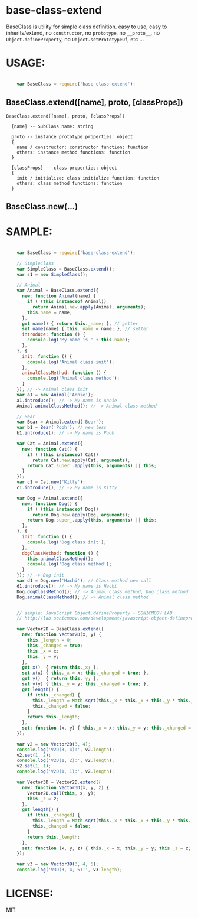 base-class-extend
====

BaseClass is utility for simple class definition.
easy to use, easy to inherits/extend,
no `constructor`, no `prototype`, no `__proto__`,
no `Object.defineProperty`, no `Object.setPrototypeOf`, etc ...

# USAGE:

```js

    var BaseClass = require('base-class-extend');

```

## BaseClass.extend([name], proto, [classProps])

    BaseClass.extend([name], proto, [classProps])

      [name] -- SubClass name: string

      proto -- instance prototype properties: object
      {
        name / constructor: constructor function: function
        others: instance method functions: function
      }

      [classProps] -- class properties: object
      {
        init / initialize: class initialize function: function
        others: class method functions: function
      }

## BaseClass.new(...)

# SAMPLE:

```js

    var BaseClass = require('base-class-extend');

    // SimpleClass
    var SimpleClass = BaseClass.extend();
    var s1 = new SimpleClass();

    // Animal
    var Animal = BaseClass.extend({
      new: function Animal(name) {
        if (!(this instanceof Animal))
          return Animal.new.apply(Animal, arguments);
        this.name = name;
      },
      get name() { return this._name; }, // getter
      set name(name) { this._name = name; }, // setter
      introduce: function () {
        console.log('My name is ' + this.name);
      },
    }, {
      init: function () {
        console.log('Animal class init');
      },
      animalClassMethod: function () {
        console.log('Animal class method');
      }
    }); // -> Animal class init
    var a1 = new Animal('Annie');
    a1.introduce(); // -> My name is Annie
    Animal.animalClassMethod(); // -> Animal class method

    // Bear
    var Bear = Animal.extend('Bear');
    var b1 = Bear('Pooh'); // new less
    b1.introduce(); // -> My name is Pooh

    var Cat = Animal.extend({
      new: function Cat() {
        if (!(this instanceof Cat))
          return Cat.new.apply(Cat, arguments);
        return Cat.super_.apply(this, arguments) || this;
      }
    });
    var c1 = Cat.new('Kitty');
    c1.introduce(); // -> My name is Kitty

    var Dog = Animal.extend({
      new: function Dog() {
        if (!(this instanceof Dog))
          return Dog.new.apply(Dog, arguments);
        return Dog.super_.apply(this, arguments) || this;
      },
    }, {
      init: function () {
        console.log('Dog class init');
      },
      dogClassMethod: function () {
        this.animalClassMethod();
        console.log('Dog class method');
      }
    }); // -> Dog init
    var d1 = Dog.new('Hachi'); // Class method new call
    d1.introduce(); // -> My name is Hachi
    Dog.dogClassMethod(); // -> Animal class method, Dog class method
    Dog.animalClassMethod(); // -> Animal class method


    // sample: JavaScript Object.defineProperty - SONICMOOV LAB
    // http://lab.sonicmoov.com/development/javascript-object-defineproperty/

    var Vector2D = BaseClass.extend({
      new: function Vector2D(x, y) {
        this._length = 0;
        this._changed = true;
        this._x = x;
        this._y = y;
      },
      get x()  { return this._x; },
      set x(x) { this._x = x; this._changed = true; },
      get y()  { return this._y; },
      set y(y) { this._y = y; this._changed = true; },
      get length() {
        if (this._changed) {
          this._length = Math.sqrt(this._x * this._x + this._y * this._y);
          this._changed = false;
        }
        return this._length;
      },
      set: function (x, y) { this._x = x; this._y = y; this._changed = true; },
    });

    var v2 = new Vector2D(3, 4);
    console.log('V2D(3, 4):', v2.length);
    v2.set(1, 2);
    console.log('V2D(1, 2):', v2.length);
    v2.set(1, 1);
    console.log('V2D(1, 1):', v2.length);

    var Vector3D = Vector2D.extend({
      new: function Vector3D(x, y, z) {
        Vector2D.call(this, x, y);
        this._z = z;
      },
      get length() {
        if (this._changed) {
          this._length = Math.sqrt(this._x * this._x + this._y * this._y + this._z * this._z);
          this._changed = false;
        }
        return this._length;
      },
      set: function (x, y, z) { this._x = x; this._y = y; this._z = z; this._changed = true; },
    });

    var v3 = new Vector3D(3, 4, 5);
    console.log('V3D(3, 4, 5):', v3.length);

```

# LICENSE:

  MIT
